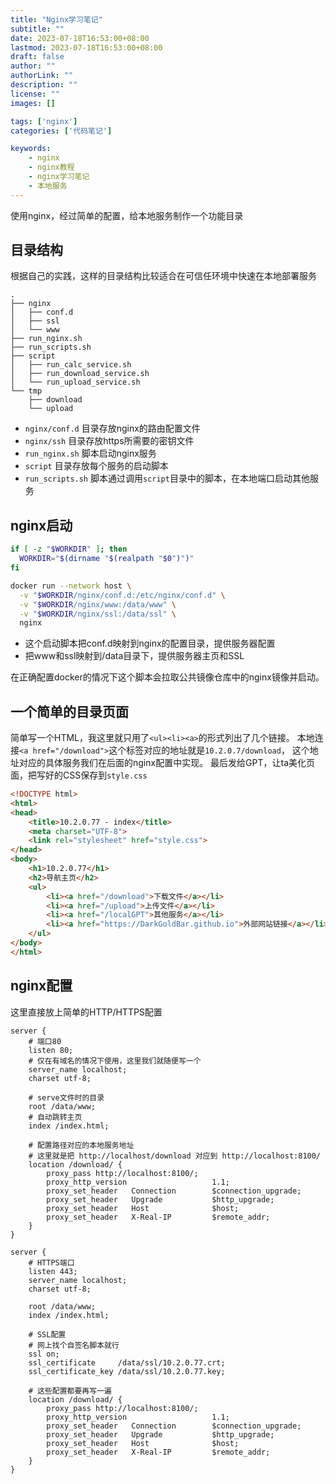 ```yaml
---
title: "Nginx学习笔记"
subtitle: ""
date: 2023-07-18T16:53:00+08:00
lastmod: 2023-07-18T16:53:00+08:00
draft: false
author: ""
authorLink: ""
description: ""
license: ""
images: []

tags: ['nginx']
categories: ['代码笔记']

keywords:
    - nginx
    - nginx教程
    - nginx学习笔记
    - 本地服务
---
```


使用nginx，经过简单的配置，给本地服务制作一个功能目录
<!--more-->

## 目录结构
根据自己的实践，这样的目录结构比较适合在可信任环境中快速在本地部署服务

```
.
├── nginx
│   ├── conf.d
│   ├── ssl
│   └── www
├── run_nginx.sh
├── run_scripts.sh
├── script
│   ├── run_calc_service.sh
│   ├── run_download_service.sh
│   └── run_upload_service.sh
└── tmp
    ├── download
    └── upload
```

- `nginx/conf.d` 目录存放nginx的路由配置文件
- `nginx/ssh` 目录存放https所需要的密钥文件
- `run_nginx.sh` 脚本启动nginx服务
- `script` 目录存放每个服务的启动脚本
- `run_scripts.sh` 脚本通过调用`script`目录中的脚本，在本地端口启动其他服务


## nginx启动
```bash
if [ -z "$WORKDIR" ]; then
  WORKDIR="$(dirname "$(realpath "$0")")"
fi

docker run --network host \
  -v "$WORKDIR/nginx/conf.d:/etc/nginx/conf.d" \
  -v "$WORKDIR/nginx/www:/data/www" \
  -v "$WORKDIR/nginx/ssl:/data/ssl" \
  nginx
```

- 这个启动脚本把conf.d映射到nginx的配置目录，提供服务器配置
- 把www和ssl映射到/data目录下，提供服务器主页和SSL

在正确配置docker的情况下这个脚本会拉取公共镜像仓库中的nginx镜像并启动。


## 一个简单的目录页面

简单写一个HTML，我这里就只用了`<ul><li><a>`的形式列出了几个链接。
本地连接`<a href="/download">`这个标签对应的地址就是`10.2.0.7/download`，
这个地址对应的具体服务我们在后面的nginx配置中实现。
最后发给GPT，让ta美化页面，把写好的CSS保存到`style.css`

```HTML
<!DOCTYPE html>
<html>
<head>
    <title>10.2.0.77 - index</title>
    <meta charset="UTF-8">
    <link rel="stylesheet" href="style.css">
</head>
<body>
    <h1>10.2.0.77</h1>
    <h2>导航主页</h2>
    <ul>
        <li><a href="/download">下载文件</a></li>
        <li><a href="/upload">上传文件</a></li>
        <li><a href="/localGPT">其他服务</a></li>
        <li><a href="https://DarkGoldBar.github.io">外部网站链接</a></li>
    </ul>
</body>
</html>
```


## nginx配置
这里直接放上简单的HTTP/HTTPS配置
```
server {
    # 端口80
    listen 80;
    # 仅在有域名的情况下使用，这里我们就随便写一个
    server_name localhost;
    charset utf-8;

    # serve文件时的目录
    root /data/www;
    # 自动跳转主页
    index /index.html;

    # 配置路径对应的本地服务地址
    # 这里就是把 http://localhost/download 对应到 http://localhost:8100/
    location /download/ {
        proxy_pass http://localhost:8100/;
        proxy_http_version                   1.1;
        proxy_set_header   Connection        $connection_upgrade;
        proxy_set_header   Upgrade           $http_upgrade;
        proxy_set_header   Host              $host;
        proxy_set_header   X-Real-IP         $remote_addr;
    }
}

server {
    # HTTPS端口
    listen 443;
    server_name localhost;
    charset utf-8;

    root /data/www;
    index /index.html;

    # SSL配置
    # 网上找个自签名脚本就行
    ssl on;
    ssl_certificate     /data/ssl/10.2.0.77.crt;
    ssl_certificate_key /data/ssl/10.2.0.77.key;

    # 这些配置都要再写一遍
    location /download/ {
        proxy_pass http://localhost:8100/;
        proxy_http_version                   1.1;
        proxy_set_header   Connection        $connection_upgrade;
        proxy_set_header   Upgrade           $http_upgrade;
        proxy_set_header   Host              $host;
        proxy_set_header   X-Real-IP         $remote_addr;
    }
}
```
